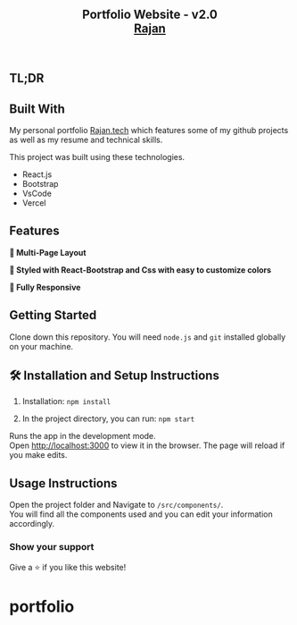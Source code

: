<h2 align="center">
  Portfolio Website - v2.0<br/>
  <a href="https://Rajan.vercel.app/" target="_blank">Rajan</a>
</h2>


<br/>


## TL;DR


## Built With

My personal portfolio <a href="https://Rajan.vercel.app/" target="_blank">Rajan.tech</a> which features some of my github projects as well as my resume and technical skills.<br/>

This project was built using these technologies.

- React.js
- Bootstrap
- VsCode
- Vercel

## Features

**📖 Multi-Page Layout**

**🎨 Styled with React-Bootstrap and Css with easy to customize colors**

**📱 Fully Responsive**

## Getting Started

Clone down this repository. You will need `node.js` and `git` installed globally on your machine.

## 🛠 Installation and Setup Instructions

1. Installation: `npm install`

2. In the project directory, you can run: `npm start`

Runs the app in the development mode.\
Open [http://localhost:3000](http://localhost:3000) to view it in the browser.
The page will reload if you make edits.

## Usage Instructions

Open the project folder and Navigate to `/src/components/`. <br/>
You will find all the components used and you can edit your information accordingly.

### Show your support

Give a ⭐ if you like this website!

# portfolio

